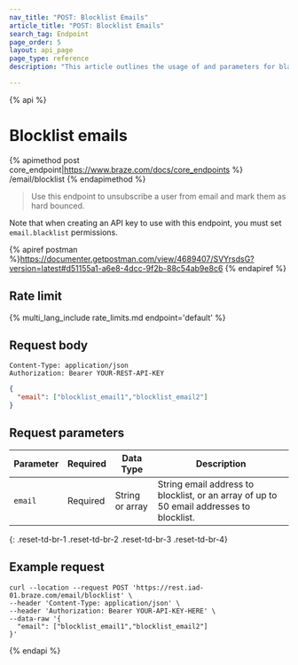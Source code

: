 ```yaml
---
nav_title: "POST: Blocklist Emails"
article_title: "POST: Blocklist Emails"
search_tag: Endpoint
page_order: 5
layout: api_page
page_type: reference
description: "This article outlines the usage of and parameters for blacklisting user email addresses with the blocklist emails Braze endpoint."

---
```

{% api %}
# Blocklist emails
{% apimethod post core_endpoint|https://www.braze.com/docs/core_endpoints %} 
/email/blocklist
{% endapimethod %}

> Use this endpoint to unsubscribe a user from email and mark them as hard bounced.

Note that when creating an API key to use with this endpoint, you must set `email.blacklist` permissions.
 
{% apiref postman %}https://documenter.getpostman.com/view/4689407/SVYrsdsG?version=latest#d51155a1-a6e8-4dcc-9f2b-88c54ab9e8c6 {% endapiref %}

## Rate limit

{% multi_lang_include rate_limits.md endpoint='default' %}

## Request body

```
Content-Type: application/json
Authorization: Bearer YOUR-REST-API-KEY
```

```json
{
  "email": ["blocklist_email1","blocklist_email2"]
}
```

## Request parameters

| Parameter | Required | Data Type | Description |
| -----------|----------| --------|------- |
| `email` | Required | String or array | String email address to blocklist, or an array of up to 50 email addresses to blocklist. |
{: .reset-td-br-1 .reset-td-br-2 .reset-td-br-3  .reset-td-br-4}

## Example request
```
curl --location --request POST 'https://rest.iad-01.braze.com/email/blocklist' \
--header 'Content-Type: application/json' \
--header 'Authorization: Bearer YOUR-API-KEY-HERE' \
--data-raw '{
  "email": ["blocklist_email1","blocklist_email2"]
}'
```

{% endapi %}
